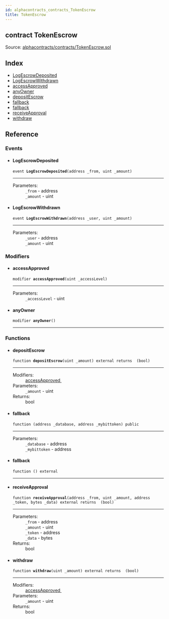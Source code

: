 ```yaml
---
id: alphacontracts_contracts_TokenEscrow
title: TokenEscrow
---
```


<div class="contract-doc"><div class="contract"><h2 class="contract-header"><span class="contract-kind">contract</span> TokenEscrow</h2><div class="source">Source: <a href="https://github.com/MyBitFoundation/MyBit-Network.tech//blob/v0.0.0/contracts/alphacontracts/contracts/TokenEscrow.sol" target="_blank">alphacontracts/contracts/TokenEscrow.sol</a></div></div><div class="index"><h2>Index</h2><ul><li><a href="alphacontracts_contracts_TokenEscrow.html#LogEscrowDeposited">LogEscrowDeposited</a></li><li><a href="alphacontracts_contracts_TokenEscrow.html#LogEscrowWithdrawn">LogEscrowWithdrawn</a></li><li><a href="alphacontracts_contracts_TokenEscrow.html#accessApproved">accessApproved</a></li><li><a href="alphacontracts_contracts_TokenEscrow.html#anyOwner">anyOwner</a></li><li><a href="alphacontracts_contracts_TokenEscrow.html#depositEscrow">depositEscrow</a></li><li><a href="alphacontracts_contracts_TokenEscrow.html#">fallback</a></li><li><a href="alphacontracts_contracts_TokenEscrow.html#">fallback</a></li><li><a href="alphacontracts_contracts_TokenEscrow.html#receiveApproval">receiveApproval</a></li><li><a href="alphacontracts_contracts_TokenEscrow.html#withdraw">withdraw</a></li></ul></div><div class="reference"><h2>Reference</h2><div class="events"><h3>Events</h3><ul><li><div class="item event"><span id="LogEscrowDeposited" class="anchor-marker"></span><h4 class="name">LogEscrowDeposited</h4><div class="body"><code class="signature">event <strong>LogEscrowDeposited</strong><span>(address _from, uint _amount) </span></code><hr/><dl><dt><span class="label-parameters">Parameters:</span></dt><dd><div><code>_from</code> - address</div><div><code>_amount</code> - uint</div></dd></dl></div></div></li><li><div class="item event"><span id="LogEscrowWithdrawn" class="anchor-marker"></span><h4 class="name">LogEscrowWithdrawn</h4><div class="body"><code class="signature">event <strong>LogEscrowWithdrawn</strong><span>(address _user, uint _amount) </span></code><hr/><dl><dt><span class="label-parameters">Parameters:</span></dt><dd><div><code>_user</code> - address</div><div><code>_amount</code> - uint</div></dd></dl></div></div></li></ul></div><div class="modifiers"><h3>Modifiers</h3><ul><li><div class="item modifier"><span id="accessApproved" class="anchor-marker"></span><h4 class="name">accessApproved</h4><div class="body"><code class="signature">modifier <strong>accessApproved</strong><span>(uint _accessLevel) </span></code><hr/><dl><dt><span class="label-parameters">Parameters:</span></dt><dd><div><code>_accessLevel</code> - uint</div></dd></dl></div></div></li><li><div class="item modifier"><span id="anyOwner" class="anchor-marker"></span><h4 class="name">anyOwner</h4><div class="body"><code class="signature">modifier <strong>anyOwner</strong><span>() </span></code><hr/></div></div></li></ul></div><div class="functions"><h3>Functions</h3><ul><li><div class="item function"><span id="depositEscrow" class="anchor-marker"></span><h4 class="name">depositEscrow</h4><div class="body"><code class="signature">function <strong>depositEscrow</strong><span>(uint _amount) </span><span>external </span><span>returns  (bool) </span></code><hr/><dl><dt><span class="label-modifiers">Modifiers:</span></dt><dd><a href="alphacontracts_contracts_TokenEscrow.html#accessApproved">accessApproved </a></dd><dt><span class="label-parameters">Parameters:</span></dt><dd><div><code>_amount</code> - uint</div></dd><dt><span class="label-return">Returns:</span></dt><dd>bool</dd></dl></div></div></li><li><div class="item function"><span id="fallback" class="anchor-marker"></span><h4 class="name">fallback</h4><div class="body"><code class="signature">function <strong></strong><span>(address _database, address _mybittoken) </span><span>public </span></code><hr/><dl><dt><span class="label-parameters">Parameters:</span></dt><dd><div><code>_database</code> - address</div><div><code>_mybittoken</code> - address</div></dd></dl></div></div></li><li><div class="item function"><span id="fallback" class="anchor-marker"></span><h4 class="name">fallback</h4><div class="body"><code class="signature">function <strong></strong><span>() </span><span>external </span></code><hr/></div></div></li><li><div class="item function"><span id="receiveApproval" class="anchor-marker"></span><h4 class="name">receiveApproval</h4><div class="body"><code class="signature">function <strong>receiveApproval</strong><span>(address _from, uint _amount, address _token, bytes _data) </span><span>external </span><span>returns  (bool) </span></code><hr/><dl><dt><span class="label-parameters">Parameters:</span></dt><dd><div><code>_from</code> - address</div><div><code>_amount</code> - uint</div><div><code>_token</code> - address</div><div><code>_data</code> - bytes</div></dd><dt><span class="label-return">Returns:</span></dt><dd>bool</dd></dl></div></div></li><li><div class="item function"><span id="withdraw" class="anchor-marker"></span><h4 class="name">withdraw</h4><div class="body"><code class="signature">function <strong>withdraw</strong><span>(uint _amount) </span><span>external </span><span>returns  (bool) </span></code><hr/><dl><dt><span class="label-modifiers">Modifiers:</span></dt><dd><a href="alphacontracts_contracts_TokenEscrow.html#accessApproved">accessApproved </a></dd><dt><span class="label-parameters">Parameters:</span></dt><dd><div><code>_amount</code> - uint</div></dd><dt><span class="label-return">Returns:</span></dt><dd>bool</dd></dl></div></div></li></ul></div></div></div>
